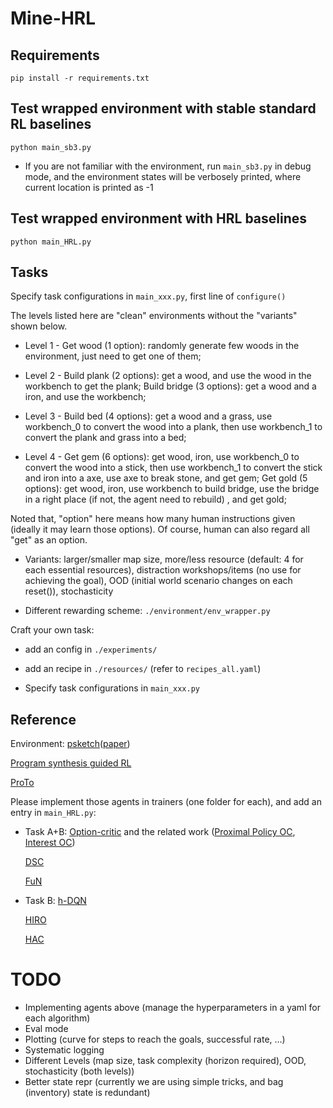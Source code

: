 # Mine-HRL

## Requirements
`pip install -r requirements.txt`

## Test wrapped environment with stable standard RL baselines
`python main_sb3.py`

- If you are not familiar with the environment, run `main_sb3.py` in debug mode, and the environment states will be verbosely printed, where current location is printed as -1

## Test wrapped environment with HRL baselines
`python main_HRL.py`

## Tasks
Specify task configurations in `main_xxx.py`, first line of `configure()`

The levels listed here are "clean" environments without the "variants" shown below.

- Level 1 - Get wood (1 option): randomly generate few woods in the environment, just need to get one of them;

- Level 2 - Build plank (2 options): get a wood, and use the wood in the workbench to get the plank; Build bridge (3 options): get a wood and a iron, and use the workbench; 

- Level 3 - Build bed (4 options): get a wood and a grass, use workbench_0 to convert the wood into a plank, then use workbench_1 to convert the plank and grass into a bed; 

- Level 4 - Get gem (6 options): get wood, iron, use workbench_0 to convert the wood into a stick, then use workbench_1 to convert the stick and iron into a axe, use axe to break stone, and get gem; Get gold (5 options): get wood, iron, use workbench to build bridge, use the bridge in a right place (if not, the agent need to rebuild) , and get gold;

Noted that, "option" here means how many human instructions given (ideally it may learn those options). Of course, human can also regard all "get" as an option.

- Variants: larger/smaller map size, more/less resource (default: 4 for each essential resources), distraction workshops/items (no use for achieving the goal), OOD (initial world scenario changes on each reset()), stochasticity

- Different rewarding scheme: `./environment/env_wrapper.py`



Craft your own task:
- add an config in `./experiments/`

- add an recipe in `./resources/` (refer to `recipes_all.yaml`)

- Specify task configurations in `main_xxx.py`

## Reference
Environment:
[psketch](https://github.com/jacobandreas/psketch)([paper](https://arxiv.org/pdf/1611.01796.pdf))

[Program synthesis guided RL](https://github.com/yycdavid/program-synthesis-guided-RL)

[ProTo](https://github.com/sjtuytc/Neurips21-ProTo-Program-guided-Transformers-for-Program-guided-Tasks)

Please implement those agents in trainers (one folder for each), and add an entry in `main_HRL.py`:
- Task A+B:
    [Option-critic](https://github.com/lweitkamp/option-critic-pytorch) and the related work ([Proximal Policy OC](https://github.com/mklissa/PPOC), [Interest OC](https://github.com/kkhetarpal/ioc))

    [DSC](https://github.com/deep-skill-chaining/deep-skill-chaining)

    [FuN](https://github.com/lweitkamp/feudalnets-pytorch)

- Task B:
    [h-DQN](https://github.com/skumar9876/Hierarchical-DQN)

    [HIRO](https://github.com/watakandai/hiro_pytorch)

    [HAC](https://github.com/andrew-j-levy/Hierarchical-Actor-Critc-HAC-)


# TODO
- Implementing agents above (manage the hyperparameters in a yaml for each algorithm)
- Eval mode
- Plotting (curve for steps to reach the goals, successful rate, ...)
- Systematic logging
- Different Levels (map size, task complexity (horizon required), OOD, stochasticity (both levels))
- Better state repr (currently we are using simple tricks, and bag (inventory) state is redundant)
